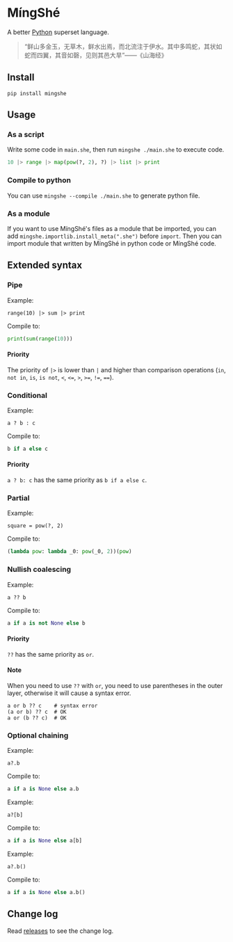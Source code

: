 # MíngShé

A better [Python](https://www.python.org/) superset language.

> “鲜山多金玉，无草木，鲜水出焉，而北流注于伊水。其中多鸣蛇，其状如蛇而四翼，其音如磬，见则其邑大旱”——《山海经》

## Install

```
pip install mingshe
```

## Usage

### As a script

Write some code in `main.she`, then run `mingshe ./main.she` to execute code.

```python
10 |> range |> map(pow(?, 2), ?) |> list |> print
```

### Compile to python

You can use `mingshe --compile ./main.she` to generate python file.

### As a module

If you want to use MíngShé's files as a module that be imported, you can add `mingshe.importlib.install_meta(".she")` before `import`. Then you can import module that written by MíngShé in python code or MíngShé code.

## Extended syntax

### Pipe

Example:

```
range(10) |> sum |> print
```

Compile to:

```python
print(sum(range(10)))
```

#### Priority

The priority of `|>` is lower than `|` and higher than comparison operations (`in`, `not in`, `is`, `is not`, `<`, `<=`, `>`, `>=`, `!=`, `==`).

### Conditional

Example:

```
a ? b : c
```

Compile to:

```python
b if a else c
```

#### Priority

`a ? b: c` has the same priority as `b if a else c`.

### Partial

Example:

```
square = pow(?, 2)
```

Compile to:

```python
(lambda pow: lambda _0: pow(_0, 2))(pow)
```

### Nullish coalescing

Example:

```
a ?? b
```

Compile to:

```python
a if a is not None else b
```

#### Priority

`??` has the same priority as `or`.

#### Note

When you need to use `??` with `or`, you need to use parentheses in the outer layer, otherwise it will cause a syntax error.

```
a or b ?? c    # syntax error
(a or b) ?? c  # OK
a or (b ?? c)  # OK
```

### Optional chaining

Example:

```
a?.b
```

Compile to:

```python
a if a is None else a.b
```

Example:

```
a?[b]
```

Compile to:

```python
a if a is None else a[b]
```

Example:

```
a?.b()
```

Compile to:

```python
a if a is None else a.b()
```

## Change log

Read [releases](https://github.com/abersheeran/mingshe/releases) to see the change log.
